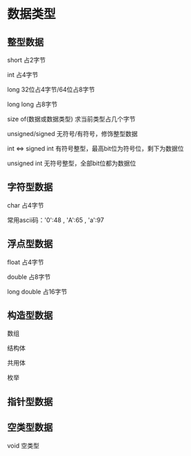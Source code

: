 # 数据类型
## 整型数据
short     占2字节

int       占4字节

long      32位占4字节/64位占8字节

long long 占8字节

size of(数据或数据类型) 求当前类型占几个字节

unsigned/signed 无符号/有符号，修饰整型数据

int <=> signed int 有符号整型，最高bit位为符号位，剩下为数据位

unsigned int  无符号整型，全部bit位都为数据位

## 字符型数据
char  占4字节

常用ascii码：'0':48 , 'A':65 , 'a':97

## 浮点型数据
float 占4字节

double  占8字节

long double 占16字节

## 构造型数据
数组

结构体

共用体

枚举

## 指针型数据

## 空类型数据
void    空类型
